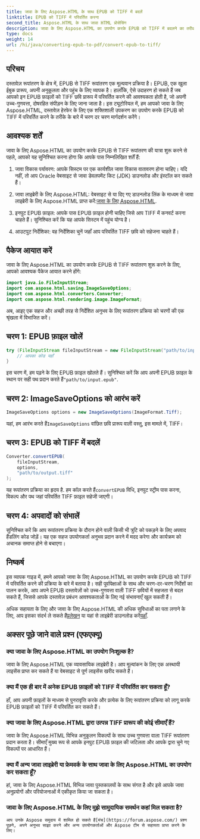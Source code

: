 ```yaml
---
title: जावा के लिए Aspose.HTML के साथ EPUB को TIFF में बदलें
linktitle: EPUB को TIFF में परिवर्तित करना
second_title: Aspose.HTML के साथ जावा HTML प्रोसेसिंग
description: जावा के लिए Aspose.HTML का उपयोग करके EPUB को TIFF में बदलने का तरीका जानें। उच्च गुणवत्ता वाले दस्तावेज़ रूपांतरण के लिए हमारी चरण-दर-चरण मार्गदर्शिका का पालन करें।
type: docs
weight: 14
url: /hi/java/converting-epub-to-pdf/convert-epub-to-tiff/
---
```


## परिचय

दस्तावेज़ रूपांतरण के क्षेत्र में, EPUB से TIFF रूपांतरण एक मूल्यवान प्रक्रिया है। EPUB, एक खुला ईबुक प्रारूप, अपनी अनुकूलता और पहुंच के लिए व्यापक है। हालाँकि, ऐसे उदाहरण हो सकते हैं जब आपको इन EPUB फ़ाइलों को TIFF छवि प्रारूप में परिवर्तित करने की आवश्यकता होती है, जो अपनी उच्च-गुणवत्ता, दोषरहित संपीड़न के लिए जाना जाता है। इस ट्यूटोरियल में, हम आपको जावा के लिए Aspose.HTML, दस्तावेज़ हेरफेर के लिए एक शक्तिशाली उपकरण का उपयोग करके EPUB को TIFF में परिवर्तित करने के तरीके के बारे में चरण दर चरण मार्गदर्शन करेंगे।

## आवश्यक शर्तें

जावा के लिए Aspose.HTML का उपयोग करके EPUB से TIFF रूपांतरण की यात्रा शुरू करने से पहले, आपको यह सुनिश्चित करना होगा कि आपके पास निम्नलिखित शर्तें हैं:

1. जावा विकास पर्यावरण: आपके सिस्टम पर एक कार्यशील जावा विकास वातावरण होना चाहिए। यदि नहीं, तो आप Oracle वेबसाइट से जावा डेवलपमेंट किट (JDK) डाउनलोड और इंस्टॉल कर सकते हैं।

2.  जावा लाइब्रेरी के लिए Aspose.HTML: वेबसाइट से या दिए गए डाउनलोड लिंक के माध्यम से जावा लाइब्रेरी के लिए Aspose.HTML प्राप्त करें:[जावा के लिए Aspose.HTML](https://releases.aspose.com/html/java/).

3. इनपुट EPUB फ़ाइल: आपके पास EPUB फ़ाइल होनी चाहिए जिसे आप TIFF में कनवर्ट करना चाहते हैं। सुनिश्चित करें कि यह आपके सिस्टम में पहुंच योग्य है।

4. आउटपुट निर्देशिका: वह निर्देशिका चुनें जहाँ आप परिवर्तित TIFF छवि को सहेजना चाहते हैं।

## पैकेज आयात करें

जावा के लिए Aspose.HTML का उपयोग करके EPUB से TIFF रूपांतरण शुरू करने के लिए, आपको आवश्यक पैकेज आयात करने होंगे:

```java
import java.io.FileInputStream;
import com.aspose.html.saving.ImageSaveOptions;
import com.aspose.html.converters.Converter;
import com.aspose.html.rendering.image.ImageFormat;
```

अब, आइए एक सहज और अच्छी तरह से निर्देशित अनुभव के लिए रूपांतरण प्रक्रिया को चरणों की एक श्रृंखला में विभाजित करें।


## चरण 1: EPUB फ़ाइल खोलें

```java
try (FileInputStream fileInputStream = new FileInputStream("path/to/input.epub")) {
    // आपका कोड यहाँ
}
```

इस चरण में, हम पढ़ने के लिए EPUB फ़ाइल खोलते हैं। सुनिश्चित करें कि आप अपनी EPUB फ़ाइल के स्थान पर सही पथ प्रदान करते हैं`"path/to/input.epub"`.

## चरण 2: ImageSaveOptions को आरंभ करें

```java
ImageSaveOptions options = new ImageSaveOptions(ImageFormat.Tiff);
```

 यहां, हम आरंभ करते हैं`ImageSaveOptions` वांछित छवि प्रारूप वाली वस्तु, इस मामले में, TIFF।

## चरण 3: EPUB को TIFF में बदलें

```java
Converter.convertEPUB(
    fileInputStream,
    options,
    "path/to/output.tiff"
);
```

 यह रूपांतरण प्रक्रिया का हृदय है. हम कॉल करते हैं`convertEPUB` विधि, इनपुट स्ट्रीम पास करना, विकल्प और पथ जहां परिवर्तित TIFF फ़ाइल सहेजी जाएगी।

## चरण 4: अपवादों को संभालें

सुनिश्चित करें कि आप रूपांतरण प्रक्रिया के दौरान होने वाली किसी भी त्रुटि को पकड़ने के लिए अपवाद हैंडलिंग कोड जोड़ें। यह एक सहज उपयोगकर्ता अनुभव प्रदान करने में मदद करेगा और कार्यक्रम को अचानक समाप्त होने से बचाएगा।

## निष्कर्ष

इस व्यापक गाइड में, हमने आपको जावा के लिए Aspose.HTML का उपयोग करके EPUB को TIFF में परिवर्तित करने की प्रक्रिया के बारे में बताया है। सही पूर्वापेक्षाओं के साथ और चरण-दर-चरण निर्देशों का पालन करके, आप अपने EPUB दस्तावेज़ों को उच्च-गुणवत्ता वाली TIFF छवियों में सहजता से बदल सकते हैं, जिससे आपके दस्तावेज़ प्रबंधन आवश्यकताओं के लिए नई संभावनाएँ खुल सकती हैं।

अधिक सहायता के लिए और जावा के लिए Aspose.HTML की अधिक सुविधाओं का पता लगाने के लिए, आप इसका संदर्भ ले सकते हैं[प्रलेखन](https://reference.aspose.com/html/java/) या यहां से लाइब्रेरी डाउनलोड करें[यहाँ](https://releases.aspose.com/html/java/).

## अक्सर पूछे जाने वाले प्रश्न (एफएक्यू)

### क्या जावा के लिए Aspose.HTML का उपयोग निःशुल्क है?
   जावा के लिए Aspose.HTML एक व्यावसायिक लाइब्रेरी है। आप मूल्यांकन के लिए एक अस्थायी लाइसेंस प्राप्त कर सकते हैं या वेबसाइट से पूर्ण लाइसेंस खरीद सकते हैं।

### क्या मैं एक ही बार में अनेक EPUB फ़ाइलों को TIFF में परिवर्तित कर सकता हूँ?
   हाँ, आप अपनी फ़ाइलों के माध्यम से पुनरावृत्ति करके और प्रत्येक के लिए रूपांतरण प्रक्रिया को लागू करके EPUB फ़ाइलों को TIFF में परिवर्तित कर सकते हैं।

### क्या जावा के लिए Aspose.HTML द्वारा उत्पन्न TIFF प्रारूप की कोई सीमाएँ हैं?
   जावा के लिए Aspose.HTML विभिन्न अनुकूलन विकल्पों के साथ उच्च गुणवत्ता वाला TIFF रूपांतरण प्रदान करता है। सीमाएँ मुख्य रूप से आपके इनपुट EPUB फ़ाइल की जटिलता और आपके द्वारा चुने गए विकल्पों पर आधारित हैं।

### क्या मैं अन्य जावा लाइब्रेरी या फ्रेमवर्क के साथ जावा के लिए Aspose.HTML का उपयोग कर सकता हूँ?
   हां, जावा के लिए Aspose.HTML विभिन्न जावा पुस्तकालयों के साथ संगत है और इसे आपके जावा अनुप्रयोगों और परियोजनाओं में एकीकृत किया जा सकता है।

### जावा के लिए Aspose.HTML के लिए मुझे सामुदायिक समर्थन कहां मिल सकता है?
    आप उनके Aspose समुदाय में शामिल हो सकते हैं[मंच](https://forum.aspose.com/) प्रश्न पूछने, अपने अनुभव साझा करने और अन्य उपयोगकर्ताओं और Aspose टीम से सहायता प्राप्त करने के लिए।

